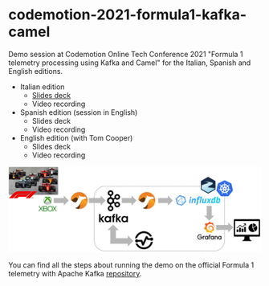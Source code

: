 # codemotion-2021-formula1-kafka-camel

Demo session at Codemotion Online Tech Conference 2021 "Formula 1 telemetry processing using Kafka and Camel" for the Italian, Spanish and English editions.

* Italian edition
    * [Slides deck](https://www.slideshare.net/paolopat/formula-1-telemetry-processing-with-kafka-and-camel)
    * Video recording
* Spanish edition (session in English)
    * Slides deck
    * Video recording
* English edition (with Tom Cooper)
    * Slides deck
    * Video recording    

![Formula 1 telemetry with Apache Kafka](images/overview.png)

You can find all the steps about running the demo on the official Formula 1 telemetry with Apache Kafka [repository](https://github.com/ppatierno/formula1-telemetry-kafka).
